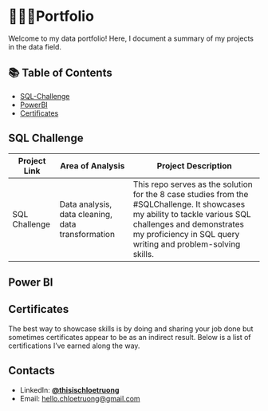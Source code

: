 # 👩🏻‍💻Portfolio
Welcome to my data portfolio! Here, I document a summary of my projects in the data field.
## 📚 Table of Contents
- [SQL-Challenge](https://github.com/thisisChloe/SQL-Challenge)
- [PowerBI](#PowerBI)
- [Certificates](#Certificates)
## SQL Challenge
|Project Link|Area of Analysis|Project Description|
|------------|----------------|-------------------|
|SQL Challenge|Data analysis, data cleaning, data transformation|This repo serves as the solution for the 8 case studies from the #SQLChallenge. It showcases my ability to tackle various SQL challenges and demonstrates my proficiency in SQL query writing and problem-solving skills.|

## Power BI

## Certificates

The best way to showcase skills is by doing and sharing your job done but sometimes certificates appear to be as an indirect result. Below is a list of certifications I’ve earned along the way.

## Contacts

- LinkedIn: [**@thisischloetruong**](https://www.linkedin.com/in/thisischloetruong/)
- Email: hello.chloetruong@gmail.com

